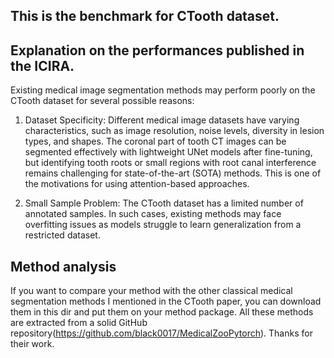 ## This is the benchmark for CTooth dataset.


## Explanation on the performances published in the ICIRA.

Existing medical image segmentation methods may perform poorly on the CTooth dataset for several possible reasons:

1. Dataset Specificity: Different medical image datasets have varying characteristics, such as image resolution, noise levels, diversity in lesion types, and shapes. The coronal part of tooth CT images can be segmented effectively with lightweight UNet models after fine-tuning, but identifying tooth roots or small regions with root canal interference remains challenging for state-of-the-art (SOTA) methods. This is one of the motivations for using attention-based approaches.

2. Small Sample Problem: The CTooth dataset has a limited number of annotated samples. In such cases, existing methods may face overfitting issues as models struggle to learn generalization from a restricted dataset.


## Method analysis

If you want to compare your method with the other classical medical segmentation methods I mentioned in the CTooth paper, you can download them in this dir and put them on your method package. All these methods are extracted from a solid GitHub repository(https://github.com/black0017/MedicalZooPytorch). Thanks for their work.
